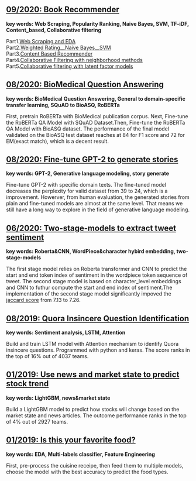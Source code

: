 ## [09/2020: Book Recommender](https://github.com/yaodehong/Book-Recommender)
**key words: Web Scraping, Popularity Ranking, Naive Bayes, SVM, TF-iDF, Content_based, Collaborative filtering**

Part1.[Web Scraping and EDA](https://github.com/yaodehong/Book-Recommender/blob/master/1_Web%20Scraping_EDA.ipynb) <br/>
Part2.[Weighted Rating__Naive Bayes__SVM](https://github.com/yaodehong/Book-Recommender/blob/master/2_Weighted%20Rating_Naive%20Bayes_SVM.ipynb) <br/>
Part3.[Content Based Recommender](https://github.com/yaodehong/Book-Recommender/blob/master/3_Content%20Based%20Recommender.ipynb)  <br/>
Part4.[Collaborative Filtering with neighborhood methods](https://github.com/yaodehong/Book-Recommender/blob/master/4_Collaborative%20Filtering%20with%20neighborhood%20methods.ipynb)  <br/>
Part5.[Collaborative filtering with latent factor models](https://github.com/yaodehong/Book-Recommender/blob/master/5_Collaborative%20filtering%20with%20latent%20factor%20models.ipynb)  <br/>


## [08/2020: BioMedical Question Answering](https://github.com/yaodehong/BioMedical-Question-Answering)
**key words: BioMedical Question Answering, General to domain-specific transfer learning, SQuAD to BioASQ, RoBERTa**

First, pretrain RoBERTa with BioMedical publication corpus. Next, Fine-tune the RoBERTa QA Model with SQuAD Dataset.Then, Fine-tune the RoBERTa QA Model with BioASQ dataset. The performance of the final model validated on the BioASQ test dataset reaches at 84 for F1 score and 72 for EM(exact match), which is a decent result. 


## [08/2020: Fine-tune GPT-2 to generate stories](https://www.kaggle.com/emily2008/fine-tune-gpt-2-to-generate-stories/notebook)
**key words: GPT-2, Generative language modeling, story generate**

Fine-tune GPT-2 with specific domain texts. The fine-tuned model decreases the perplexity for valid dataset from 39 to 24, which is a improvement. Howerver, from human evaluation, the generated stories from plain and fine-tuned models are almost at the same level. That means we still have a long way to explore in the field of generative language modeling. 

## [06/2020: Two-stage-models to extract tweet sentiment](https://www.kaggle.com/emily2008/tweet-sentiment-extraction-2-stage-models)
**key words: Roberta&CNN, WordPiece&character hybird embedding, two-stage-models**

The first stage model relies on Roberta transformer and CNN to predict the start and end token index of sentiment in the wordpiece token sequence of tweet. The second stage model is based on character_level embeddings and CNN to futhur compute the start and end index of sentiment.The implementation of the second stage model significantly impoved the [jaccard score](https://en.wikipedia.org/wiki/Jaccard_index) from 7.13 to 7.26.

## [08/2019: Quora Insincere Question Identification](https://www.kaggle.com/emily2008/quora-insincere-questions)
**key words: Sentiment analysis, LSTM, Attention**

Build and train LSTM model with Attention mechanism to identify Quora insincere questions. Programmed with python and keras. The score ranks in the top of 16% out of 4037 teams.

## [01/2019: Use news and market state to predict stock trend](https://www.kaggle.com/emily2008/two-sigma-stock-news-market?scriptVersionId=7345306)
**key words: LightGBM, news&market state**

Build a LightGBM model to predict how stocks will change based on the market state and news articles. The outcome performance ranks in the top  of 4% out of 2927 teams.

## [01/2019: Is this your favorite food?](https://www.kaggle.com/emily2008/is-this-your-favorite-food)
**key words: EDA, Multi-labels classifier, Feature Engineering**

First, pre-process the cuisine receipe, then feed them to multiple models, choose the model with the best accuracy to predict the food types. 
